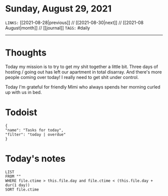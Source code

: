 # Sunday, August 29, 2021
`LINKS:` [[2021-08-28|previous]] // [[2021-08-30|next]] // [[2021-08 August|month]] // [[journal]] 
`TAGS:` #daily

---
# Thoughts
Today my mission is to try to get my shit together a little bit. Three days of hosting / going out has left our apartment in total disarray. And there's more people coming over today! I really need to get shit under control. 

Today I'm grateful for friendly Mimi who always spends her morning curled up with us in bed. 

# Todoist
```todoist
{
"name": "Tasks for today",
"filter": "today | overdue"
}
```

# Today's notes
```dataview
LIST 
FROM ""
WHERE file.ctime > this.file.day and file.ctime < (this.file.day + dur(1 day))
SORT file.ctime
```
